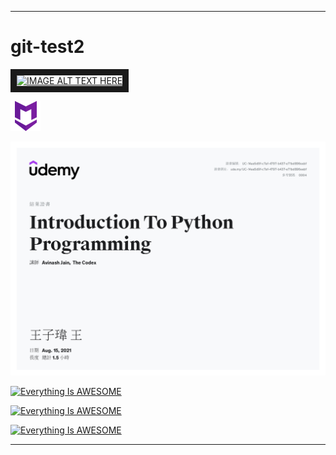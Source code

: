 <!-- #region -->
---


# git-test2
<a href="https://www.youtube.com/watch?v=6i0p-vnwRN4&t=0s&ab_channel=%E7%8E%8B%E5%AD%90%E7%91%8B
" target="_blank"><img src="http://img.youtube.com/vi/6i0p-vnwRN4/0.jpg" 
alt="IMAGE ALT TEXT HERE" width="540" height="300" border="10" /></a>

![alt text](https://github.com/adam-p/markdown-here/raw/master/src/common/images/icon48.png "Logo Title Text 1")

![alt text](https://raw.githubusercontent.com/JeffWang0325/git-test2/master/%E7%B5%90%E6%A5%AD%E8%AD%89%E6%9B%B8-Introduction%20To%20Python%20Programming.jpg "Logo Title Text 1")

[![Everything Is AWESOME](http://i.imgur.com/Ot5DWAW.png)](https://youtu.be/StTqXEQ2l-Y?t=35s "Everything Is AWESOME")

[![Everything Is AWESOME](http://img.youtube.com/vi/6i0p-vnwRN4/0.jpg)](http://www.youtube.com/watch?feature=player_embedded&v=6i0p-vnwRN4)

[![Everything Is AWESOME](http://img.youtube.com/vi/6i0p-vnwRN4/0.jpg)](https://www.youtube.com/watch?v=6i0p-vnwRN4&start=5&end=10&ab_channel=%E7%8E%8B%E5%AD%90%E7%91%8B)

---
<!-- #endregion -->